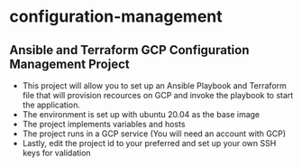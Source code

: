 # configuration-management

## Ansible and Terraform GCP Configuration Management Project

* This project will allow you to set up an Ansible Playbook and Terraform file that will provision recources on GCP and invoke the playbook to start the application.
* The environment is set up with ubuntu 20.04 as the base image
* The project implements variables and hosts
* The project runs in a GCP service (You will need an account with GCP)
* Lastly, edit the project id to your preferred and set up your own SSH keys for validation